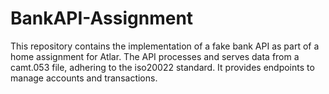 # BankAPI-Assignment
This repository contains the implementation of a fake bank API as part of a home assignment for Atlar. The API processes and serves data from a camt.053 file, adhering to the iso20022 standard. It provides endpoints to manage accounts and transactions.
